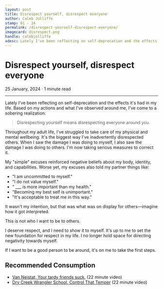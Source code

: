 ```yaml
---
layout: post
title: Disrespect yourself, disrespect everyone
author: Caleb Jolliffe
stamp: 01 · 24
permalink: /disrespect-yourself-disrespect-everyone/
imagecard: disrespect.png
handle: calebjolliffe
xdesc: Lately I've been reflecting on self-deprecation and the effects it's had in my life. Based on my actions and what I've observed around me, I've come to a sobering realization...
---
```


# Disrespect yourself, disrespect everyone

25 January, 2024 · 1 minute read

---

Lately I've been reflecting on self-deprecation and the effects it's had in my life. Based on my actions and what I've observed around me, I've come to a sobering realization:

> Disrespecting yourself means disrespecting everyone around you.

Throughout my adult life, I've struggled to take care of my physical and mental wellbeing. It's the biggest way I've inadvertently disrespected others. When I saw the damage I was doing to myself, I also saw the damage I was doing to others. I'm now taking serious measures to correct it.

My "simple" excuses reinforced negative beliefs about my body, identity, and capabilities. Worse yet, my excuses also told my partner things like:

- "I am uncommitted to myself."
- "I do not value myself."
- " ___ is more important than my health."
- "Becoming my best self is unimportant."
- "It's acceptable to treat me in this way."

It wasn't my intention, but that was what was on display for others—imagine how it got interpreted.

This is not who I want to be to others.

I deserve respect, and I need to show it to myself. It's up to me to set the new foundation for respect in my life. I no longer hold space for directing negativity towards myself.

If I want to be a good person to be around, it's on me to take the first steps.

## Recommended Consumption
- [Van Neistat, Your tardy friends suck.](https://youtu.be/Hm4mr7jzSpQ?si=fS9_BKXyE_PrYDIs) (22 minute video)
- [Dry Creek Wrangler School, Control That Temper](https://youtu.be/CUrh306DSTY?si=QiAcfJhIDepKYCtJ) (22 minute video)
